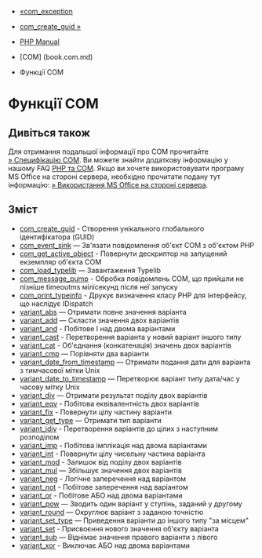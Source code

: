- [«com_exception](class.com-exception.md)
- [com_create_guid »](function.com-create-guid.md)

- [PHP Manual](index.md)
- [COM] (book.com.md)
- Функції COM

# Функції COM

## Дивіться також

Для отримання подальшої інформації про COM прочитайте [» Специфікацію
COM](https://docs.microsoft.com/windows/desktop/com/component-object-model--com--portal).
Ви можете знайти додаткову інформацію у нашому FAQ [PHP та
COM](faq.com.md). Якщо ви хочете використовувати програму MS Office на
стороні сервера, необхідно прочитати подану тут інформацію:
[» Використання MS Office на стороні
сервера](http://support.microsoft.com/kb/257757).

## Зміст

- [com_create_guid](function.com-create-guid.md) - Створення
унікального глобального ідентифікатора (GUID)
- [com_event_sink](function.com-event-sink.md) — Зв'язати повідомлення
об'єкт COM з об'єктом PHP
- [com_get_active_object](function.com-get-active-object.md) -
Повернути дескриптор на запущений екземпляр об'єкта COM
- [com_load_typelib](function.com-load-typelib.md) — Завантаження
Typelib
- [com_message_pump](function.com-message-pump.md) - Обробка
повідомлень COM, що прийшли не пізніше timeoutms мілісекунд після неї
запуску
- [com_print_typeinfo](function.com-print-typeinfo.md) - Друкує
визначення класу PHP для інтерфейсу, що наслідує IDispatch
- [variant_abs](function.variant-abs.md) — Отримати повне
значення варіанта
- [variant_add](function.variant-add.md) — Скласти значення двох
варіантів
- [variant_and](function.variant-and.md) - Побітове І над двома
варіантами
- [variant_cast](function.variant-cast.md) - Перетворення варіанта
у новий варіант іншого типу
- [variant_cat](function.variant-cat.md) - Об'єднання
(конкатенація) значень двох варіантів
- [variant_cmp](function.variant-cmp.md) — Порівняти два варіанти
- [variant_date_from_timestamp](function.variant-date-from-timestamp.md)
— Отримати подання дати для варіанта з тимчасової мітки Unix
- [variant_date_to_timestamp](function.variant-date-to-timestamp.md)
— Перетворює варіант типу дата/час у часову мітку Unix
- [variant_div](function.variant-div.md) — Отримати результат
поділу двох варіантів
- [variant_eqv](function.variant-eqv.md) - Побітова еквівалентність
двох варіантів
- [variant_fix](function.variant-fix.md) - Повернути цілу частину
варіанти
- [variant_get_type](function.variant-get-type.md) — Отримати тип
варіанти
- [variant_idiv](function.variant-idiv.md) - Перетворення
варіантів до цілих з наступним розподілом
- [variant_imp](function.variant-imp.md) - Побітова імплікація над
двома варіантами
- [variant_int](function.variant-int.md) - Повернути цілу чисельну
частина варіанта
- [variant_mod](function.variant-mod.md) - Залишок від поділу двох
варіантів
- [variant_mul](function.variant-mul.md) — Збільшує значення двох
варіантів
- [variant_neg](function.variant-neg.md) - Логічне заперечення над
варіантом
- [variant_not](function.variant-not.md) - Побітове заперечення над
варіантом
- [variant_or](function.variant-or.md) - Побітове АБО над двома
варіантами
- [variant_pow](function.variant-pow.md) — Зводить один варіант у
ступінь, заданий у другому
- [variant_round](function.variant-round.md) — Округлює варіант з
заданою точністю
- [variant_set_type](function.variant-set-type.md) — Приведення
варіанти до іншого типу "за місцем"
- [variant_set](function.variant-set.md) - Присвоєння нового
значення об'єкту варіанта
- [variant_sub](function.variant-sub.md) — Віднімає значення правого
варіанти з лівого
- [variant_xor](function.variant-xor.md) - Виключає АБО над двома
варіантами

